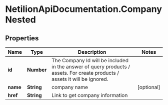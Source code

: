 # NetilionApiDocumentation.CompanyNested

## Properties
Name | Type | Description | Notes
------------ | ------------- | ------------- | -------------
**id** | **Number** | The Company Id will be included in the answer of query products / assets. For create products / assets it will be ignored. | 
**name** | **String** | company name | [optional] 
**href** | **String** | Link to get company information | 

